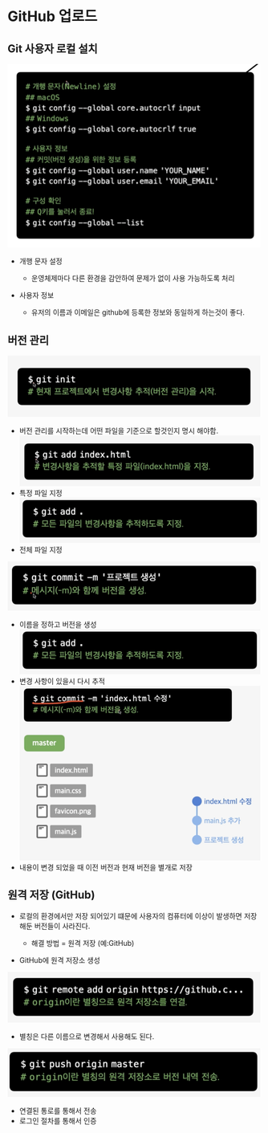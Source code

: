 # GitHub 업로드

## Git 사용자 로컬 설치

![변환](./GitHub1.png)

- 개행 문자 설정
  - 운영체제마다 다른 환경을 감안하여 문제가 없이 사용 가능하도록 처리

- 사용자 정보
  - 유저의 이름과 이메일은 github에 등록한 정보와 동일하게 하는것이 좋다.


## 버전 관리

![변환](./GitHub2.png)
- 버전 관리를 시작하는데 어떤 파일을 기준으로 할것인지 명시 해야함.
![변환](./GitHub3.png)
- 특정 파일 지정
![변환](./GitHub4.png)
- 전체 파일 지정

![변환](./GitHub5.png)
- 이름을 정하고 버전을 생성
![변환](./GitHub4.png)
- 변경 사항이 있을시 다시 추적
![변환](./GitHub6.png)
- 내용이 변경 되었을 때 이전 버전과 현재 버전을 별개로 저장

## 원격 저장 (GitHub)

- 로컬의 환경에서만 저장 되어있기 떄문에 사용자의 컴퓨터에 이상이 발생하면 저장해둔 버전들이 사라진다.
  - 해결 방법 = 원격 저장 (예:GitHub)

- GitHub에 원격 저장소 생성

![변환](./GitHub7.png)
- 별칭은 다른 이름으로 변경해서 사용해도 된다.

![변환](./GitHub8.png)
- 연결된 통로를 통해서 전송
- 로그인 절차를 통해서 인증